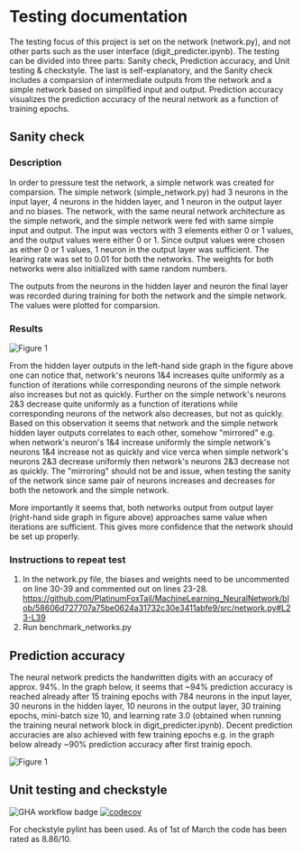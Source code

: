 # Testing documentation

The testing focus of this project is set on the network (network.py), and not other parts such as the user interface (digit_predicter.ipynb). The testing can be divided into three parts: Sanity check, Prediction accuracy, and Unit testing & checkstyle. The last is self-explanatory, and the Sanity check includes a comparsion of intermediate outputs from the network and a simple network based on simplified input and output. Prediction accuracy visualizes the prediction accuracy of the neural network as a function of training epochs.

## Sanity check

### Description

In order to pressure test the network, a simple network was created for comparsion. The simple network (simple_network.py) had 3 neurons in the input layer, 4 neurons in the hidden layer, and 1 neuron in the output layer and no biases. The network, with the same neural network architecture as the simple network, and the simple network were fed with same simple input and output. The input was vectors with 3 elements either 0 or 1 values, and the output values were either 0 or 1. Since output values were chosen as either 0 or 1 values, 1 neuron in the output layer was sufficient. The learing rate was set to 0.01 for both the networks. The weights for both networks were also initialized with same random numbers.

The outputs from the neurons in the hidden layer and neuron the final layer was recorded during training for both the network and the simple network. The values were plotted for comparsion.

### Results

![Figure 1](https://github.com/PlatinumFoxTail/MachineLearning_NeuralNetwork/blob/main/images/070224.%20network%20vs.%20simple_network.%20eta%200.01%20no%20biases.png)

From the hidden layer outputs in the left-hand side graph in the figure above one can notice that, network's neurons 1&4 increases quite uniformly as a function of iterations while corresponding neurons of the simple network also increases but not as quickly. Further on the simple network's neurons 2&3 decrease quite uniformly as a function of iterations while corresponding neurons of the network also decreases, but not as quickly. Based on this observation it seems that network and the simple network hidden layer outputs correlates to each other, somehow "mirrored" e.g. when network's neuron's 1&4 increase uniformly the simple network's neurons 1&4 increase not as quickly and vice verca when simple network's neurons 2&3 decrease uniformly then network's neurons 2&3 decrease not as quickly. The "mirroring" should not be and issue, when testing the sanity of the network since same pair of neurons increases and decreases for both the netowork and the simple network.

More importantly it seems that, both networks output from output layer (right-hand side graph in figure above) approaches same value when iterations are sufficient. This gives more confidence that the network should be set up properly.

### Instructions to repeat test

1. In the network.py file, the biases and weights need to be uncommented on line 30-39 and commented out on lines 23-28. https://github.com/PlatinumFoxTail/MachineLearning_NeuralNetwork/blob/58606d727707a75be0624a31732c30e3411abfe9/src/network.py#L23-L39
2. Run benchmark_networks.py

## Prediction accuracy

The neural network predicts the handwritten digits with an accuracy of approx. 94%. In the graph below, it seems that ~94% prediction accuracy is reached already after 15 training epochs with 784 neurons in the input layer, 30 neurons in the hidden layer, 10 neurons in the output layer, 30 training epochs, mini-batch size 10, and learning rate 3.0 (obtained when running the training neural network block in digit_predicter.ipynb). Decent prediction accuracies are also achieved with few training epochs e.g. in the graph below already ~90% prediction accuracy after first trainig epoch. 

![Figure 1](https://github.com/PlatinumFoxTail/MachineLearning_NeuralNetwork/blob/main/images/010324.%20prediction%20accuracy%20per%20training%20epoch.png)

## Unit testing and checkstyle

![GHA workflow badge](https://github.com/PlatinumFoxTail/MachineLearning_NeuralNetwork/workflows/CI/badge.svg) 
[![codecov](https://codecov.io/gh/PlatinumFoxTail/MachineLearning_NeuralNetwork/graph/badge.svg?token=4JBGC70B3Z)](https://codecov.io/gh/PlatinumFoxTail/MachineLearning_NeuralNetwork)

For checkstyle pylint has been used. As of 1st of March the code has been rated as 8.86/10.
